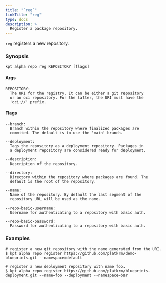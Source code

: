 ```yaml
---
title: "`reg`"
linkTitle: "reg"
type: docs
description: >
  Register a package repository.
---
```


<!--mdtogo:Short
    Register a package repository.
-->

`reg` registers a new repository.

### Synopsis

<!--mdtogo:Long-->

```
kpt alpha repo reg REPOSITORY [flags]
```

#### Args

```
REPOSITORY:
  The URI for the registry. It can be either a git repository
  or an oci repository. For the latter, the URI must have the
  'oci://' prefix.
```

#### Flags

```
--branch:
  Branch within the repository where finalized packages are
  commited. The default is to use the 'main' branch.

--deployment:
  Tags the repository as a deployment repository. Packages in
  a deployment repository are considered ready for deployment.

--description:
  Description of the repository.

--directory:
  Directory within the repository where packages are found. The
  default is the root of the repository.

--name:
  Name of the repository. By default the last segment of the
  repository URL will be used as the name.

--repo-basic-username:
  Username for authenticating to a repository with basic auth.

--repo-basic-password:
  Password for authenticating to a repository with basic auth.
```

<!--mdtogo-->

### Examples

<!--mdtogo:Examples-->

```shell
# register a new git repository with the name generated from the URI.
$ kpt alpha repo register https://github.com/platkrm/demo-blueprints.git --namespace=default
```

```shell
# register a new deployment repository with name foo.
$ kpt alpha repo register https://github.com/platkrm/blueprints-deployment.git --name=foo --deployment --namespace=bar
```

<!--mdtogo-->